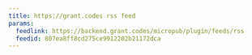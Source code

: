 ```yaml
---
title: https://grant.codes rss feed
params:
  feedlink: https://backend.grant.codes/micropub/plugin/feeds/rss
  feedid: 807ea8ff8cd275ce9912202b21172dca
---
```

